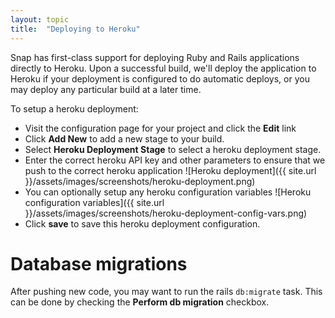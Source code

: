 ```yaml
---
layout: topic
title:  "Deploying to Heroku"
---
```


Snap has first-class support for deploying Ruby and Rails applications directly to Heroku. Upon a successful build, we'll deploy the application to Heroku if your deployment is configured to do automatic deploys, or you may deploy any particular build at a later time.

To setup a heroku deployment:

* Visit the configuration page for your project and click the **Edit** link
* Click **Add New** to add a new stage to your build.
* Select **Heroku Deployment Stage** to select a heroku deployment stage.
* Enter the correct heroku API key and other parameters to ensure that we push to the correct heroku application
![Heroku deployment]({{ site.url }}/assets/images/screenshots/heroku-deployment.png)
* You can optionally setup any heroku configuration variables
![Heroku configuration variables]({{ site.url }}/assets/images/screenshots/heroku-deployment-config-vars.png)
* Click **save** to save this heroku deployment configuration.

# Database migrations

After pushing new code, you may want to run the rails `db:migrate` task. This can be done by checking the **Perform db migration** checkbox.
